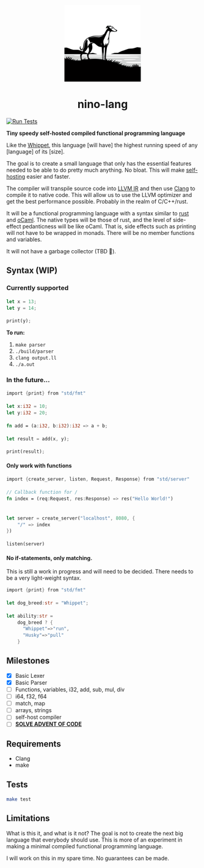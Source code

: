 <div>
    <p align="center"><img src="logo.png" height="200px" width="200px" /></p>
    <h1 align="center">nino-lang</h1>
</div>

[![Run Tests](https://github.com/ridulfo/nino-lang/actions/workflows/on-main.yaml/badge.svg)](https://github.com/ridulfo/nino-lang/actions/workflows/on-main.yaml)

**Tiny speedy self-hosted compiled functional programming language**

Like the [Whippet](https://en.wikipedia.org/wiki/Whippet), this language [will have] the highest running speed of any [language] of its [size].

The goal is to create a small language that only has the essential features needed to be able to do pretty much anything. No bloat. This will make [self-hosting](<https://en.wikipedia.org/wiki/Self-hosting_(compilers)>) easier and faster.

The compiler will transpile source code into [LLVM IR](https://en.wikipedia.org/wiki/LLVM#Intermediate_representation) and then use [Clang](https://en.wikipedia.org/wiki/Clang) to compile it to native code. This will allow us to use the LLVM optimizer and get the best performance possible. Probably in the realm of C/C++/rust.

It will be a functional programming language with a syntax similar to [rust](<https://en.wikipedia.org/wiki/Rust_(programming_language)#Syntax_and_features>) and [oCaml](https://en.wikipedia.org/wiki/OCaml#Code_examples). The native types will be those of rust, and the level of side-effect pedanticness will be like oCaml. That is, side effects such as printing will not have to be wrapped in monads. There will be no member functions and variables.

It will not have a garbage collector (TBD 🤨).

## Syntax (WIP)

### Currently supported

```Rust
let x = 13;
let y = 14;

print(y);
```

**To run:**

1. `make parser`
1. `./build/parser`
1. `clang output.ll`
1. `./a.out`

### In the future...

```Rust
import {print} from "std/fmt"

let x:i32 = 10;
let y:i32 = 20;

fn add = (a:i32, b:i32):i32 => a + b;

let result = add(x, y);

print(result);
```

#### Only work with functions

```Rust
import {create_server, listen, Request, Response} from "std/server"

// Callback function for /
fn index = (req:Request, res:Response) => res("Hello World!")


let server = create_server("localhost", 8080, {
    "/" => index
})

listen(server)
```

#### No if-statements, only matching.

This is still a work in progress and will need to be decided. There needs to be a very light-weight syntax.

```Rust
import {print} from "std/fmt"

let dog_breed:str = "Whippet";

let ability:str =
    dog_breed ? {
      "Whippet"=>"run",
      "Husky"=>"pull"
    }


```

## Milestones

- [x] Basic Lexer
- [x] Basic Parser
- [ ] Functions, variables, i32, add, sub, mul, div
- [ ] i64, f32, f64
- [ ] match, map
- [ ] arrays, strings
- [ ] self-host compiler
- [ ] [**SOLVE ADVENT OF CODE**](https://time-since.nicolo.io/#/20231201-000000?title=Advent+of+code)

## Requirements

- Clang
- make

## Tests

```bash
make test
```

## Limitations

What is this it, and what is it not?
The goal is not to create the next big language that everybody should use. This is more of an experiment in making a minimal compiled functional programming language.

I will work on this in my spare time. No guarantees can be made.
